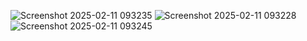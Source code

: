 ![Screenshot 2025-02-11 093235](https://github.com/user-attachments/assets/57788553-0c52-45d1-b3d1-f5351aeb6935)
![Screenshot 2025-02-11 093228](https://github.com/user-attachments/assets/7bc75523-f308-42cd-b80e-850b4a6c21d0)
![Screenshot 2025-02-11 093245](https://github.com/user-attachments/assets/9ade735d-130c-4279-8a56-4eba1cf46dde)
